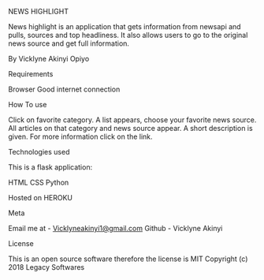 NEWS HIGHLIGHT

News highlight is an application that gets information from newsapi and pulls, sources and top headliness. It also allows users to go to the original news source and get full information.


By  Vicklyne Akinyi Opiyo


Requirements

Browser
Good internet connection

How To use

Click on favorite category.
A list appears, choose your favorite news source.
All articles on that category and news source appear.
A short description is given. For more information click on the link.

Technologies used

This is a flask application:

HTML
CSS
Python

Hosted on HEROKU


Meta

Email me at - Vicklyneakinyi1@gmail.com
Github - Vicklyne Akinyi

License

This is an open source software therefore the license is MIT
Copyright (c) 2018 Legacy Softwares
